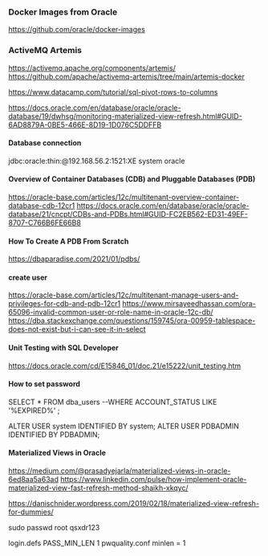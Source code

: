### Docker Images from Oracle
https://github.com/oracle/docker-images

### ActiveMQ Artemis

https://activemq.apache.org/components/artemis/
https://github.com/apache/activemq-artemis/tree/main/artemis-docker

https://www.datacamp.com/tutorial/sql-pivot-rows-to-columns

https://docs.oracle.com/en/database/oracle/oracle-database/19/dwhsg/monitoring-materialized-view-refresh.html#GUID-6AD8879A-0BE5-466E-8D19-1D076C5DDFFB

#### Database connection 

jdbc:oracle:thin:@192.168.56.2:1521:XE
system
oracle

#### Overview of Container Databases (CDB) and Pluggable Databases (PDB)
https://oracle-base.com/articles/12c/multitenant-overview-container-database-cdb-12cr1
https://docs.oracle.com/en/database/oracle/oracle-database/21/cncpt/CDBs-and-PDBs.html#GUID-FC2EB562-ED31-49EF-8707-C766B6FE66B8

#### How To Create A PDB From Scratch
https://dbaparadise.com/2021/01/pdbs/

#### create user
https://oracle-base.com/articles/12c/multitenant-manage-users-and-privileges-for-cdb-and-pdb-12cr1
https://www.mirsayeedhassan.com/ora-65096-invalid-common-user-or-role-name-in-oracle-12c-db/
https://dba.stackexchange.com/questions/159745/ora-00959-tablespace-does-not-exist-but-i-can-see-it-in-select

#### Unit Testing with SQL Developer
https://docs.oracle.com/cd/E15846_01/doc.21/e15222/unit_testing.htm

#### How to set password
SELECT *
FROM dba_users
--WHERE ACCOUNT_STATUS LIKE '%EXPIRED%'
;

ALTER USER system IDENTIFIED BY system;
ALTER USER PDBADMIN IDENTIFIED BY PDBADMIN;

#### Materialized Views in Oracle
https://medium.com/@prasadyejarla/materialized-views-in-oracle-6ed8aa5a63ad
https://www.linkedin.com/pulse/how-implement-oracle-materialized-view-fast-refresh-method-shaikh-xkqyc/

https://danischnider.wordpress.com/2019/02/18/materialized-view-refresh-for-dummies/

sudo passwd root
qsxdr123

login.defs
    PASS_MIN_LEN	1
pwquality.conf
    minlen = 1
